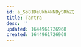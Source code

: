 ```yaml
---
id: a_Ss81DeUkh4NNBySRhZQ
title: Tantra
desc: ''
updated: 1644961726968
created: 1644961726968
---
```



